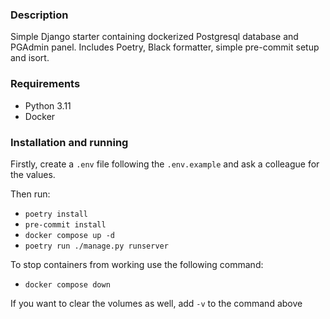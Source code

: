 ### Description

Simple Django starter containing dockerized Postgresql database and PGAdmin panel. Includes Poetry, Black formatter, 
simple pre-commit setup and isort.


### Requirements

- Python 3.11
- Docker

### Installation and running

Firstly, create a `.env` file following the `.env.example` and ask a colleague for the values.

Then run:

- `poetry install`
- `pre-commit install`
- `docker compose up -d`
- `poetry run ./manage.py runserver`

To stop containers from working use the following command:

- `docker compose down`

If you want to clear the volumes as well, add `-v` to the command above
